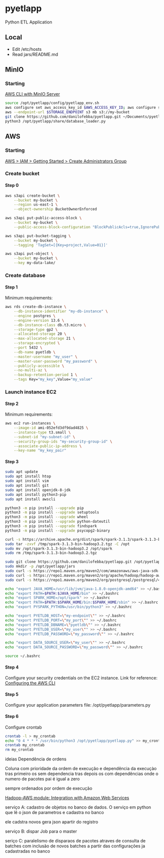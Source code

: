 # pyetlapp
Python ETL Application

## Local
- Edit /etc/hosts
- Read jars/README.md

## MinIO
### Starting
[AWS CLI with MinIO Server](https://min.io/docs/minio/linux/integrations/aws-cli-with-minio.html)
```bash
source /opt/pyetlapp/config/pyetlapp_env.sh
aws configure set aws_access_key_id $AWS_ACCESS_KEY_ID; aws configure set aws_secret_access_key $AWS_SECRET_ACCESS_KEY; aws configure set default_region_name us-east-1; aws configure set default_output_format json
aws --endpoint-url $STORAGE_ENDPOINT s3 mb s3://my-bucket
git clone https://github.com/danilofebba/pyetlapp.git ~/Documents/pyetlapp
python3 /opt/pyetlapp/share/database_loader.py
```


## AWS
### Starting
[AWS > IAM > Getting Started > Create Administrators Group](https://docs.aws.amazon.com/pt_br/IAM/latest/UserGuide/getting-started_create-admin-group.html)
### Create bucket
#### Step 0
```bash
aws s3api create-bucket \
    --bucket my-bucket \
    --region us-east-1 \
    --object-ownership BucketOwnerEnforced

aws s3api put-public-access-block \
    --bucket my-bucket \
    --public-access-block-configuration "BlockPublicAcls=true,IgnorePublicAcls=true,BlockPublicPolicy=true,RestrictPublicBuckets=true"

aws s3api put-bucket-tagging \
    --bucket my-bucket \
    --tagging 'TagSet=[{Key=project,Value=01}]'

aws s3api put-object \
    --bucket my-bucket \
    --key my-data-lake/
```
### Create database
#### Step 1
Minimum requirements:
```bash
aws rds create-db-instance \
    --db-instance-identifier "my-db-instance" \
    --engine postgres \
    --engine-version 13.6 \
    --db-instance-class db.t3.micro \
    --storage-type gp2 \
    --allocated-storage 20 \
    --max-allocated-storage 21 \
    --storage-encrypted \
    --port 5432 \
    --db-name pyetldb \
    --master-username "my_user" \
    --master-user-password "my_password" \
    --publicly-accessible \
    --no-multi-az \
    --backup-retention-period 1 \
    --tags Key="my_key",Value="my_value"
```
### Launch instance EC2
#### Step 2
Minimum requirements:
```bash
aws ec2 run-instances \
    --image-id ami-052efd3df9dad4825 \
    --instance-type t3.small \
    --subnet-id "my-subnet-id" \
    --security-group-ids "my-security-group-id" \
    --associate-public-ip-address \
    --key-name "my_key_pair"
```
#### Step 3
```bash
sudo apt update
sudo apt install htop
sudo apt install vim
sudo apt install git
sudo apt install openjdk-8-jdk
sudo apt install python3-pip
sudo apt install awscli

python3 -m pip install --upgrade pip
python3 -m pip install --upgrade setuptools
python3 -m pip install --upgrade wheel
python3 -m pip install --upgrade python-dateutil
python3 -m pip install --upgrade findspark
python3 -m pip install --upgrade psycopg2-binary

curl -s https://archive.apache.org/dist/spark/spark-3.1.3/spark-3.1.3-bin-hadoop3.2.tgz -o /tmp/spark-3.1.3-bin-hadoop3.2.tgz
sudo tar -zxvf /tmp/spark-3.1.3-bin-hadoop3.2.tgz -C /opt
sudo mv /opt/spark-3.1.3-bin-hadoop3.2 /opt/spark
sudo rm /tmp/spark-3.1.3-bin-hadoop3.2.tgz

sudo git clone https://github.com/danilofebba/pyetlapp.git /opt/pyetlapp
sudo mkdir -p /opt/pyetlapp/jars
sudo curl -s https://repo1.maven.org/maven2/com/amazonaws/aws-java-sdk-bundle/1.12.257/aws-java-sdk-bundle-1.12.257.jar -o /opt/pyetlapp/jars
sudo curl -s https://repo1.maven.org/maven2/org/apache/hadoop/hadoop-aws/3.2.0/hadoop-aws-3.2.0.jar -o /opt/pyetlapp/jars
sudo curl -s https://repo1.maven.org/maven2/org/postgresql/postgresql/42.3.6/postgresql-42.3.6.jar -o /opt/pyetlapp/jars

echo "export JAVA_HOME=/usr/lib/jvm/java-1.8.0-openjdk-amd64" >> ~/.bashrc
echo "export PATH=$PATH:$JAVA_HOME/bin" >> ~/.bashrc
echo "export SPARK_HOME=/opt/spark" >> ~/.bashrc
echo "export PATH=$PATH:$SPARK_HOME/bin:$SPARK_HOME/sbin" >> ~/.bashrc
echo "export PYSPARK_PYTHON=/usr/bin/python3" >> ~/.bashrc

echo "export PYETLDB_HOST=\"my-endpoint\"" >> ~/.bashrc
echo "export PYETLDB_PORT=\"my_port\"" >> ~/.bashrc
echo "export PYETLDB_DBNAME=\"pyetldb\"" >> ~/.bashrc
echo "export PYETLDB_USER=\"my_user\"" >> ~/.bashrc
echo "export PYETLDB_PASSWORD=\"my_password\"" >> ~/.bashrc

echo "export DATA_SOURCE_USER=\"my_user\"" >> ~/.bashrc
echo "export DATA_SOURCE_PASSWORD=\"my_password\"" >> ~/.bashrc

source ~/.bashrc
```
#### Step 4
Configure your security credentials on the EC2 instance. Link for reference: [Configuring the AWS CLI](https://docs.aws.amazon.com/cli/latest/userguide/cli-configure-quickstart.html)
#### Step 5
Configure your application parameters file: /opt/pyetlapp/parameters.py
#### Step 6
Configure crontab

```bash
crontab -l > my_crontab
echo "0 4 * * * /usr/bin/python3 /opt/pyetlapp/pyetlapp.py" >> my_crontab
crontab my_crontab
rm my_crontab
```

ideias
Dependência de ordens

Coluna com prioridade da ordem de execução e dependência da execuçào
tras primeiro os sem dependencia
tras depois os com dependências onde o numero de pacotes pai é igual a zero

sempre ordenados por ordem de execução

[Hadoop-AWS module: Integration with Amazon Web Services](https://hadoop.apache.org/docs/stable/hadoop-aws/tools/hadoop-aws/index.html)



serviço A: cadastro de objetos no banco de dados. O serviço em python que lê o json de parametros e cadastra no banco

ele cadstra novos
gera json apartir do registro


serviço B: dispar Job para o master

seriço C: paralelismo de disparaos de pacotes atraves de consulta de batches com inclusão de novos batches a partir das configurações ja cadastradas no banco
